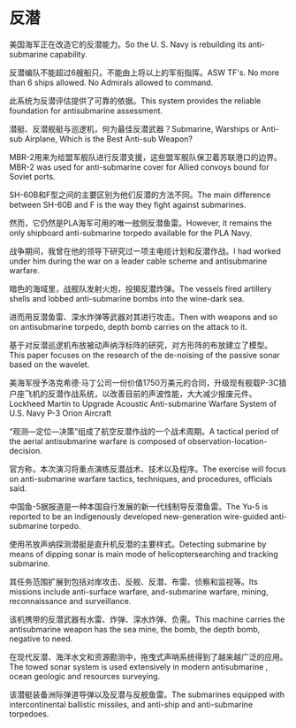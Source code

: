 # 反潜

<p><span class="chinese">美国海军正在改造它的反潜能力。</span><span class="english">So the U. S. Navy is rebuilding its anti-submarine capability.</span></p>

<p><span class="chinese">反潜编队不能超过6艘船只。不能由上将以上的军衔指挥。</span><span class="english">ASW TF's. No more than 6 ships allowed. No Admirals allowed to command.</span></p>

<p><span class="chinese">此系统为反潜评估提供了可靠的依据。</span><span class="english">This system provides the reliable foundation for antisubmarine assessment.</span></p>

<p><span class="chinese">潜艇、反潜舰艇与巡逻机，何为最佳反潜武器？</span><span class="english">Submarine, Warships or Anti-sub Airplane, Which is the Best Anti-sub Weapon?</span></p>

<p><span class="chinese">MBR-2用来为给盟军舰队进行反潜支援，这些盟军舰队保卫着苏联港口的边界。</span><span class="english">MBR-2 was used for anti-submarine cover for Allied convoys bound for Soviet ports.</span></p>

<p><span class="chinese">SH-60B和F型之间的主要区别为他们反潜的方法不同。</span><span class="english">The main difference between SH-60B and F is the way they fight against submarines.</span></p>

<p><span class="chinese">然而，它仍然是PLA海军可用的唯一舷侧反潜鱼雷。</span><span class="english">However, it remains the only shipboard anti-submarine torpedo available for the PLA Navy.</span></p>

<p><span class="chinese">战争期间，我曾在他的领导下研究过一项主电缆计划和反潜作战。</span><span class="english">I had worked under him during the war on a leader cable scheme and antisubmarine warfare.</span></p>

<p><span class="chinese">暗色的海域里，战舰队发射火炮，投掷反潜炸弹。</span><span class="english">The vessels fired artillery shells and lobbed anti-submarine bombs into the wine-dark sea.</span></p>

<p><span class="chinese">进而用反潜鱼雷、深水炸弹等武器对其进行攻击。</span><span class="english">Then with weapons and so on antisubmarine torpedo, depth bomb carries on the attack to it.</span></p>

<p><span class="chinese">基于对反潜巡逻机布放被动声纳浮标阵的研究，对方形阵的布放建立了模型。</span><span class="english">This paper focuses on the research of the de-noising of the passive sonar based on the wavelet.</span></p>

<p><span class="chinese">美海军授予洛克希德·马丁公司一份价值1750万美元的合同，升级现有舰载P-3C猎户座飞机的反潜作战系统，以改善目前的声波性能，大大减少报废元件。</span><span class="english">Lockheed Martin to Upgrade Acoustic Anti-submarine Warfare System of U.S. Navy P-3 Orion Aircraft</span></p>

<p><span class="chinese">“观测—定位—决策”组成了航空反潜作战的一个战术周期。</span><span class="english">A tactical period of the aerial antisubmarine warfare is composed of observation-location-decision.</span></p>

<p><span class="chinese">官方称，本次演习将重点演练反潜战术、技术以及程序。</span><span class="english">The exercise will focus on anti-submarine warfare tactics, techniques, and procedures, officials said.</span></p>

<p><span class="chinese">中国鱼-5据报道是一种本国自行发展的新一代线制导反潜鱼雷。</span><span class="english">The Yu-5 is reported to be an indigenously developed new-generation wire-guided anti-submarine torpedo.</span></p>

<p><span class="chinese">使用吊放声纳探测潜艇是直升机反潜的主要样式。</span><span class="english">Detecting submarine by means of dipping sonar is main mode of helicoptersearching and tracking submarine.</span></p>

<p><span class="chinese">其任务范围扩展到包括对岸攻击、反舰、反潜、布雷、侦察和监视等。</span><span class="english">Its missions include anti-surface warfare, and-submarine warfare, mining, reconnaissance and surveillance.</span></p>

<p><span class="chinese">该机携带的反潜武器有水雷、炸弹、深水炸弹、负需。</span><span class="english">This machine carries the antisubmarine weapon has the sea mine, the bomb, the depth bomb, negative to need.</span></p>

<p><span class="chinese">在现代反潜、海洋水文和资源勘测中，拖曳式声呐系统得到了越来越广泛的应用。</span><span class="english">The towed sonar system is used extensively in modern antisubmarine , ocean geologic and resources surveying.</span></p>

<p><span class="chinese">该潜艇装备洲际弹道导弹以及反潜与反舰鱼雷。</span><span class="english">The submarines equipped with intercontinental ballistic missiles, and anti-ship and anti-submarine torpedoes.</span></p>

